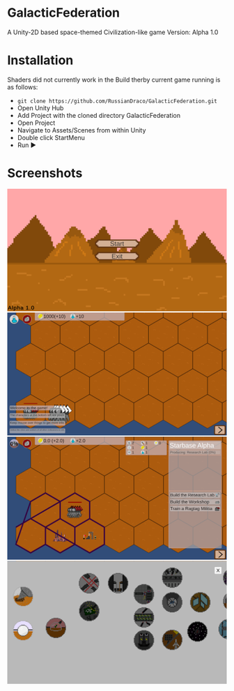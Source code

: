 # GalacticFederation
A Unity-2D based space-themed Civilization-like game
Version: Alpha 1.0

# Installation
Shaders did not currently work in the Build therby current game running is as follows:
- `git clone https://github.com/RussianDraco/GalacticFederation.git`
- Open Unity Hub
- Add Project with the cloned directory GalacticFederation
- Open Project
- Navigate to Assets/Scenes from within Unity
- Double click StartMenu
- Run ▶️

# Screenshots
![Start Screen](Assets/Dev/StartScreen.png)
![Starting Game](Assets/Dev/GameStart.png)
![Inspecting City](Assets/Dev/City.png)
![Research Tree](Assets/Dev/ResearchTree.png)